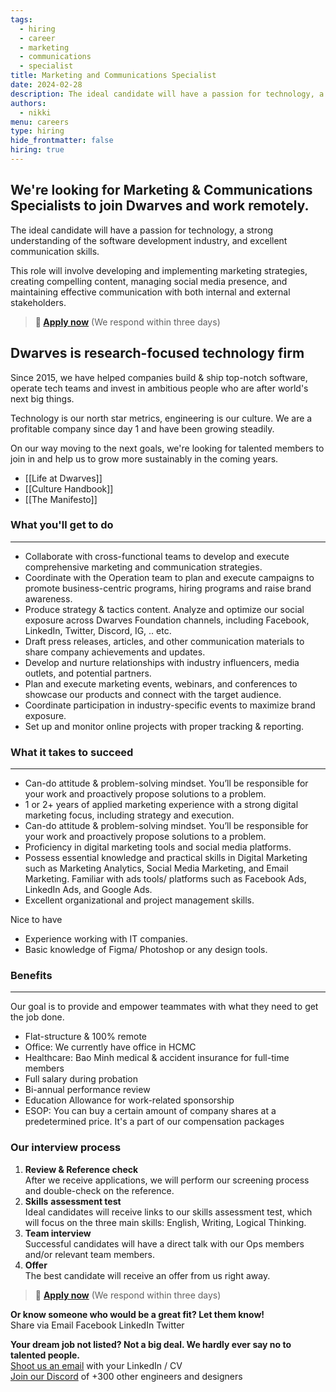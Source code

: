 ```yaml
---
tags:
  - hiring
  - career
  - marketing
  - communications
  - specialist
title: Marketing and Communications Specialist
date: 2024-02-28
description: The ideal candidate will have a passion for technology, a strong understanding of the software development industry, and excellent communication skills. This role will involve developing and implementing marketing strategies, creating compelling content, managing social media presence, and maintaining effective communication with both internal and external stakeholders.
authors:
  - nikki
menu: careers
type: hiring
hide_frontmatter: false
hiring: true
---
```


## We're looking for Marketing & Communications Specialists to join Dwarves and work remotely.

The ideal candidate will have a passion for technology, a strong understanding of the software development industry, and excellent communication skills.

This role will involve developing and implementing marketing strategies, creating compelling content, managing social media presence, and maintaining effective communication with both internal and external stakeholders.

> **🤘 [Apply now](mailto:spawn@d.foundation)** (We respond within three days)

## Dwarves is research-focused technology firm

Since 2015, we have helped companies build & ship top-notch software, operate tech teams and invest in ambitious people who are after world's next big things.

Technology is our north star metrics, engineering is our culture. We are a profitable company since day 1 and have been growing steadily.

On our way moving to the next goals, we're looking for talented members to join in and help us to grow more sustainably in the coming years.

- [[Life at Dwarves]]
- [[Culture Handbook]]
- [[The Manifesto]]

### What you'll get to do

---

- Collaborate with cross-functional teams to develop and execute comprehensive marketing and communication strategies.
- Coordinate with the Operation team to plan and execute campaigns to promote business-centric programs, hiring programs and raise brand awareness.
- Produce strategy & tactics content. Analyze and optimize our social exposure across Dwarves Foundation channels, including Facebook, LinkedIn, Twitter, Discord, IG, .. etc.
- Draft press releases, articles, and other communication materials to share company achievements and updates.
- Develop and nurture relationships with industry influencers, media outlets, and potential partners.
- Plan and execute marketing events, webinars, and conferences to showcase our products and connect with the target audience.
- Coordinate participation in industry-specific events to maximize brand exposure.
- Set up and monitor online projects with proper tracking & reporting.

### What it takes to succeed

---

- Can-do attitude & problem-solving mindset. You’ll be responsible for your work and proactively propose solutions to a problem.
- 1 or 2+ years of applied marketing experience with a strong digital marketing focus, including strategy and execution.
- Can-do attitude & problem-solving mindset. You’ll be responsible for your work and proactively propose solutions to a problem.
- Proficiency in digital marketing tools and social media platforms.
- Possess essential knowledge and practical skills in Digital Marketing such as Marketing Analytics, Social Media Marketing, and Email Marketing. Familiar with ads tools/ platforms such as Facebook Ads, LinkedIn Ads, and Google Ads.
- Excellent organizational and project management skills.

Nice to have

- Experience working with IT companies.
- Basic knowledge of Figma/ Photoshop or any design tools.

### Benefits

---

Our goal is to provide and empower teammates with what they need to get the job done.

- Flat-structure & 100% remote
- Office: We currently have office in HCMC
- Healthcare: Bao Minh medical & accident insurance for full-time members
- Full salary during probation
- Bi-annual performance review
- Education Allowance for work-related sponsorship
- ESOP: You can buy a certain amount of company shares at a predetermined price. It's a part of our compensation packages

### Our interview process

1. **Review & Reference check**<br>After we receive applications, we will perform our screening process and double-check on the reference.
2. **Skills** **assessment test**<br>Ideal candidates will receive links to our skills assessment test, which will focus on the three main skills: English, Writing, Logical Thinking.
3. **Team interview**<br>Successful candidates will have a direct talk with our Ops members and/or relevant team members.
4. **Offer**<br>The best candidate will receive an offer from us right away.

> 🤘 **[Apply now](mailto:spawn@d.foundation)** (We respond within three days)

**Or know someone who would be a great fit? Let them know!**\
Share via Email Facebook LinkedIn Twitter

**Your dream job not listed? Not a big deal. We hardly ever say no to talented people.**\
[Shoot us an email](mailto:spawn@dwarvesv.com) with your LinkedIn / CV\
[Join our Discord](https://discord.gg/S9nDzc4yE9) of +300 other engineers and designers

